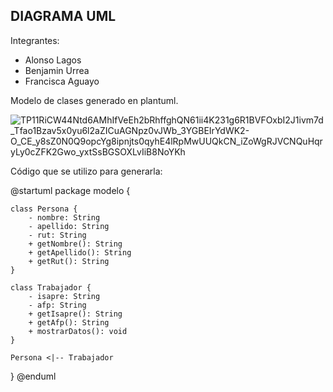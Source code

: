 
## DIAGRAMA UML ##

Integrantes:
- Alonso Lagos
- Benjamin Urrea
- Francisca Aguayo


Modelo de clases generado en plantuml.

![TP11RiCW44Ntd6AMhIfVeEh2bRhffghQN61ii4K231g6R1BVFOxbI2J1ivm7d_Tfao1Bzav5x0yu6l2aZICuAGNpz0vJWb_3YGBEIrYdWK2-O_CE_y8sZ0N0Q9opcYg8ipnjts0qyhE4lRpMwUUQkCN_iZoWgRJVCNQuHqryLy0cZFK2Gwo_yxtSsBGSOXLvIiB8NoYKh](https://github.com/user-attachments/assets/3c5acd84-5101-44ca-9e7d-5ff848bd24c1)


Código que se utilizo para generarla:

@startuml
package modelo {

    class Persona {
        - nombre: String
        - apellido: String
        - rut: String
        + getNombre(): String
        + getApellido(): String
        + getRut(): String
    }

    class Trabajador {
        - isapre: String
        - afp: String
        + getIsapre(): String
        + getAfp(): String
        + mostrarDatos(): void
    }

    Persona <|-- Trabajador
}
@enduml
